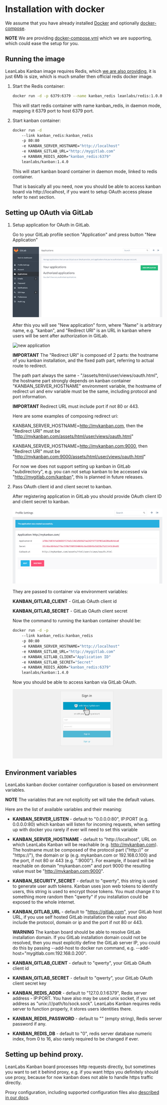 # Installation with docker

We assume that you have already installed [Docker](https://www.docker.com/) and optionally [docker-compose](https://docs.docker.com/compose/).

**NOTE** We are providing [docker-compose.yml](/docker-compose.yml) which we are supporting, which could ease the setup for you.


## Running the image

LeanLabs Kanban image requires Redis, which [we are also providing](https://hub.docker.com/r/leanlabs/redis/), it is just 6Mb is size, which is much smaller then official redis docker image.

1. Start the Redis container:

    ```bash
    docker run -d -p 6379:6379 --name kanban_redis leanlabs/redis:1.0.0
    ```

    This will start redis container with name kanban_redis, in daemon mode, mapping it 6379 port to host 6379 port.

2. Start kanban container:

    ```bash
    docker run -d
        --link kanban_redis:kanban_redis
        -p 80:80
        -e KANBAN_SERVER_HOSTNAME="http://localhost"
        -e KANBAN_GITLAB_URL="http://mygitlab.com"
        -e KANBAN_REDIS_ADDR="kanban_redis:6379"
        leanlabs/kanban:1.4.0
    ```

    This will start kanban board container in daemon mode, linked to redis container.

    That is basically all you need, now you should be able to access kanban board via http://localhost, if you want to setup OAuth access please refer to next section.

## Setting up OAuth via GitLab

1. Setup application for OAuth in GitLab.

    Go to your GitLab profile section "Application" and press button "New Application"

    ![applications page](gitlab_oauth/applications.jpg)

    After this you will see "New application" form, where "Name" is arbitrary name, e.g. "kanban", and "Redirect URI" is an URL in kanban where users will be sent after authorization in GitLab.

    ![new application](gitlab_oauth/create_desc.jpg)
    
    **IMPORTANT** The "Redirect URI" is composed of 2 parts: the hostname of you kanban installation, and the fixed path part, referring to actual route to redirect. 

    The path part always the same -  "/assets/html/user/views/oauth.html", the hostname part strongly depends on kanban container "KANBAN_SERVER_HOSTNAME" environment variable, the hostname of redirect uri and env variable must be the same, including protocol and port information. 

    **IMPORTANT** Redirect URL must include port if not 80 or 443. 

    Here are some examples of composing redirect uri:

    KANBAN_SERVER_HOSTNAME=http://mykanban.com, then the "Redirect URI" must be "http://mykanban.com/assets/html/user/views/oauth.html"

    KANBAN_SERVER_HOSTNAME=http://mykanban.com:9000, then "Redirect URI" must be "http://mykanban.com:9000/assets/html/user/views/oauth.html"

    For now we does not support setting up kanban in GitLab "subdirectory", e.g. you can not setup kanban to be accessed via "http://mygitlab.com/kanban", this is planned in future releases.

2. Pass OAuth client id and client secret to kanban. 

    After registering application in GitLab you should provide OAuth client ID and client secret to kanban.
    
    ![installed application](gitlab_oauth/create_success_alt.jpg)

    They are passed to container via environment variables:

    **KANBAN_GITLAB_CLIENT** - GitLab OAuth client id

    **KANBAN_GITLAB_SECRET** - GitLab OAuth client secret

    Now the command to running the kanban container should be:

    ```bash
    docker run -d -p
        --link kanban_redis:kanban_redis
        -p 80:80
        -e KANBAN_SERVER_HOSTNAME="http://localhost"
        -e KANBAN_GITLAB_URL="http://mygitlab.com"
        -e KANBAN_GITLAB_CLIENT="Application ID"
        -e KANBAN_GITLAB_SECRET="Secret"
        -e KANBAN_REDIS_ADDR="kanban_redis:6379"
        leanlabs/kanban:1.4.0 
    ```
    Now you should be able to access kanban via GitLab OAuth.

    ![login with oauth](gitlab_oauth/login_with_oauth_alt.jpg)

## Environment variables

LeanLabs kanban docker container configuration is based on environment variables.

**NOTE** The variables that are not explicitly set will take the default values.

Here are the list of available variables and their meaning:

- **KANBAN_SERVER_LISTEN** - default to "0.0.0.0:80", IP:PORT (e.g. 0.0.0.0:80) which kanban will listen for incoming requests, when setting up with docker you rarely if ever will need to set this variable

- **KANBAN_SERVER_HOSTNAME** - default to "http://localhost", URL on which LeanLabs Kanban will be reachable (e.g. http://mykanban.com). The hostname must be composed of the protocol part ("http://" or "https://"), the domain or ip (e.g. mykanban.com or 192.168.0.100) and the port, if not 80 or 443 (e.g. ":9000"). For example, if board will be reachable on domain "mykanban.com" and port 9000 the resulting value must be "http://mykanban.com:9000".

- **KANBAN_SECURITY_SECRET** - default to "qwerty", this string is used to generate user auth tokens. Kanban uses json web tokens to identify users, this string is used to encrypt those tokens. You must change it to something more random then "qwerty" if you installation could be exposed to the whole internet.

- **KANBAN_GITLAB_URL** - default to "https://gitlab.com", your GitLab host URL, if you use self hosted GitLab installation the value must also include the protocol, domain or ip and the port if not 80 or 443. 

    **WARNING** The kanban board should be able to resolve GitLab installation domain. If you GitLab installation domain could not be resolved, then you must explicitly define the GitLab server IP, you could do this by passing --add-host to docker run command, e.g. --add-host="mygitlab.com:192.168.0.200".

- **KANBAN_GITLAB_CLIENT** - default to "qwerty", your GitLab OAuth client id

- **KANBAN_GITLAB_SECRET** - default to "qwerty", your GitLab OAuth client secret key

- **KANBAN_REDIS_ADDR** - default to "127.0.0.1:6379", Redis server address - IP:PORT. You have also may be used unix socket, if you set address as "unix:///path/to/sock.sock". LeanLabs Kanban requires redis server to function properly, it stores users identities there.

- **KANBAN_REDIS_PASSWORD** - default to "" (empty string), Redis server password if any.

- **KANBAN_REDIS_DB** - default to "0", redis server database numeric index, from 0 to 16, also rarely required to be changed if ever.

## Setting up behind proxy.

LeanLabs Kanban board processes http requests directly, but sometimes you want to set it behind proxy, e.g. if you want https you definitely should use proxy, because for now kanban does not able to handle https traffic directly.

Proxy configuration, including supported configuration files also [described in our docs](/docs/configuration/).
